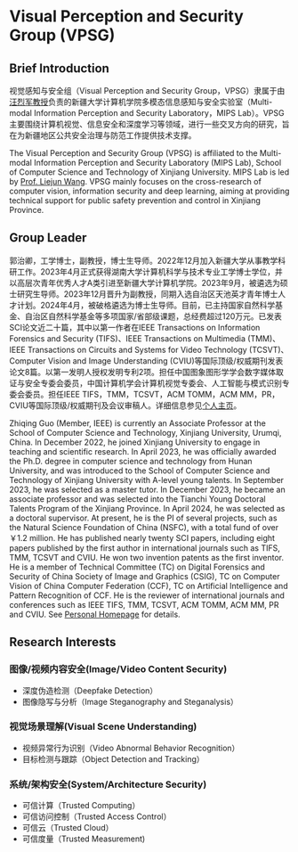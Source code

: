 # Visual Perception and Security Group (VPSG) 
## Brief Introduction
视觉感知与安全组（Visual Perception and Security Group，VPSG）隶属于由[汪烈军教授](https://it.xju.edu.cn/info/1155/1407.htm)负责的新疆大学计算机学院多模态信息感知与安全实验室（Multi-modal Information Perception and Security Laboratory，MIPS Lab）。VPSG主要围绕计算机视觉、信息安全和深度学习等领域，进行一些交叉方向的研究，旨在为新疆地区公共安全治理与防范工作提供技术支撑。

The Visual Perception and Security Group (VPSG) is affiliated to the Multi-modal Information Perception and Security Laboratory (MIPS Lab), School of Computer Science and Technology of Xinjiang University. MIPS Lab is led by [Prof. Liejun Wang](https://it.xju.edu.cn/info/1155/1407.htm). VPSG mainly focuses on the cross-research of computer vision, information security and deep learning, aiming at providing technical support for public safety prevention and control in Xinjiang Province.

## Group Leader
郭治卿，工学博士，副教授，博士生导师。2022年12月加入新疆大学从事教学科研工作。2023年4月正式获得湖南大学计算机科学与技术专业工学博士学位，并以高层次青年优秀人才A类引进至新疆大学计算机学院。2023年9月，被遴选为硕士研究生导师。2023年12月晋升为副教授，同期入选自治区天池英才青年博士人才计划。2024年4月，被破格遴选为博士生导师。目前，已主持国家自然科学基金、自治区自然科学基金等多项国家/省部级课题，总经费超过120万元。已发表SCI论文近二十篇，其中以第一作者在IEEE Transactions on Information Forensics and Security (TIFS)、IEEE Transactions on Multimedia (TMM)、IEEE Transactions on Circuits and Systems for Video Technology (TCSVT)、Computer Vision and Image Understanding (CVIU)等国际顶级/权威期刊发表论文8篇。以第一发明人授权发明专利2项。担任中国图象图形学学会数字媒体取证与安全专委会委员，中国计算机学会计算机视觉专委会、人工智能与模式识别专委会委员。担任IEEE TIFS，TMM，TCSVT，ACM TOMM，ACM MM，PR，CVIU等国际顶级/权威期刊及会议审稿人。详细信息参见[个人主页](https://it.xju.edu.cn/info/1156/3109.htm)。

Zhiqing Guo (Member, IEEE) is currently an Associate Professor at the School of Computer Science and Technology, Xinjiang University, Urumqi, China. In December 2022, he joined Xinjiang University to engage in teaching and scientific research. In April 2023, he was officially awarded the Ph.D. degree in computer science and technology from Hunan University, and was introduced to the School of Computer Science and Technology of Xinjiang University with A-level young talents. In September 2023, he was selected as a master tutor. In December 2023, he became an associate professor and was selected into the Tianchi Young Doctoral Talents Program of the Xinjiang Province. In April 2024, he was selected as a doctoral supervisor. At present, he is the PI of several projects, such as the Natural Science Foundation of China (NSFC), with a total fund of over ￥1.2 million. He has published nearly twenty SCI papers, including eight papers published by the first author in international journals such as TIFS, TMM, TCSVT and CVIU. He won two invention patents as the first inventor. He is a member of Technical Committee (TC) on Digital Forensics and Security of China Society of Image and Graphics (CSIG), TC on Computer Vision of China Computer Federation (CCF), TC on Artificial Intelligence and Pattern Recognition of CCF. He is the reviewer of international journals and conferences such as IEEE TIFS, TMM, TCSVT, ACM TOMM, ACM MM, PR and CVIU. See [Personal Homepage](https://www.guozhiqing.cn/) for details.

## Research Interests
### 图像/视频内容安全(Image/Video Content Security)
  - 深度伪造检测（Deepfake Detection）
  - 图像隐写与分析（Image Steganography and Steganalysis）
### 视觉场景理解(Visual Scene Understanding)
  - 视频异常行为识别（Video Abnormal Behavior Recognition）
  - 目标检测与跟踪（Object Detection and Tracking）
### 系统/架构安全(System/Architecture Security)
  - 可信计算（Trusted Computing）
  - 可信访问控制（Trusted Access Control）
  - 可信云（Trusted Cloud）
  - 可信度量（Trusted Measurement)
